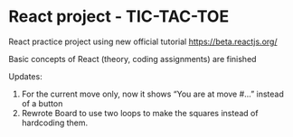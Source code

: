 # React project - TIC-TAC-TOE
React practice project using new official tutorial https://beta.reactjs.org/ 

Basic concepts of React (theory, coding assignments) are finished

Updates:
1. For the current move only, now it shows “You are at move #…” instead of a button
2. Rewrote Board to use two loops to make the squares instead of hardcoding them.